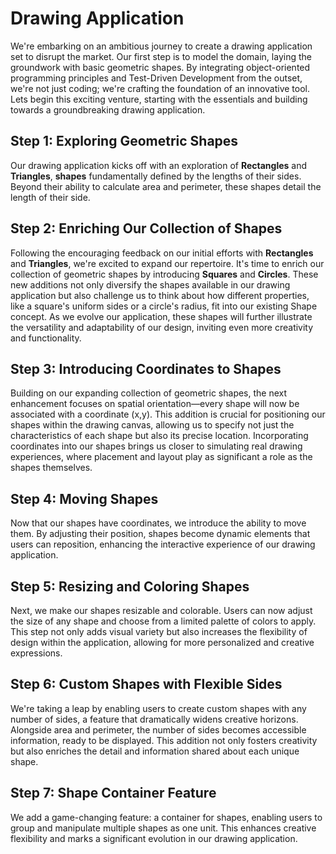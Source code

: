 # Drawing Application

We're embarking on an ambitious journey to create a drawing application set to disrupt the market. 
Our first step is to model the domain, laying the groundwork with basic geometric shapes. 
By integrating object-oriented programming principles and Test-Driven Development from the outset, we're not just coding; 
we're crafting the foundation of an innovative tool. 
Lets begin this exciting venture, starting with the essentials and building towards a groundbreaking drawing application.

## Step 1: Exploring Geometric Shapes
Our drawing application kicks off with an exploration of **Rectangles** and **Triangles**, **shapes** fundamentally defined by the lengths of their sides.
Beyond their ability to calculate area and perimeter, these shapes detail the length of their side.

## Step 2: Enriching Our Collection of Shapes
Following the encouraging feedback on our initial efforts with **Rectangles** and **Triangles**, we're excited to expand our repertoire. 
It's time to enrich our collection of geometric shapes by introducing **Squares** and **Circles**. 
These new additions not only diversify the shapes available in our drawing application but also challenge us to think about how different properties, like a square's uniform sides or a circle's radius, fit into our existing Shape concept. 
As we evolve our application, these shapes will further illustrate the versatility and adaptability of our design, inviting even more creativity and functionality.

## Step 3: Introducing Coordinates to Shapes
Building on our expanding collection of geometric shapes, the next enhancement focuses on spatial orientation—every shape will now be associated with a coordinate (x,y). 
This addition is crucial for positioning our shapes within the drawing canvas, allowing us to specify not just the characteristics of each shape but also its precise location. 
Incorporating coordinates into our shapes brings us closer to simulating real drawing experiences, where placement and layout play as significant a role as the shapes themselves.

## Step 4: Moving Shapes
Now that our shapes have coordinates, we introduce the ability to move them. 
By adjusting their position, shapes become dynamic elements that users can reposition, enhancing the interactive experience of our drawing application.

## Step 5: Resizing and Coloring Shapes
Next, we make our shapes resizable and colorable. 
Users can now adjust the size of any shape and choose from a limited palette of colors to apply. 
This step not only adds visual variety but also increases the flexibility of design within the application, allowing for more personalized and creative expressions.

## Step 6: Custom Shapes with Flexible Sides
We're taking a leap by enabling users to create custom shapes with any number of sides, a feature that dramatically widens creative horizons. 
Alongside area and perimeter, the number of sides becomes accessible information, ready to be displayed. 
This addition not only fosters creativity but also enriches the detail and information shared about each unique shape.

## Step 7: Shape Container Feature
We add a game-changing feature: a container for shapes, enabling users to group and manipulate multiple shapes as one unit. 
This enhances creative flexibility and marks a significant evolution in our drawing application.